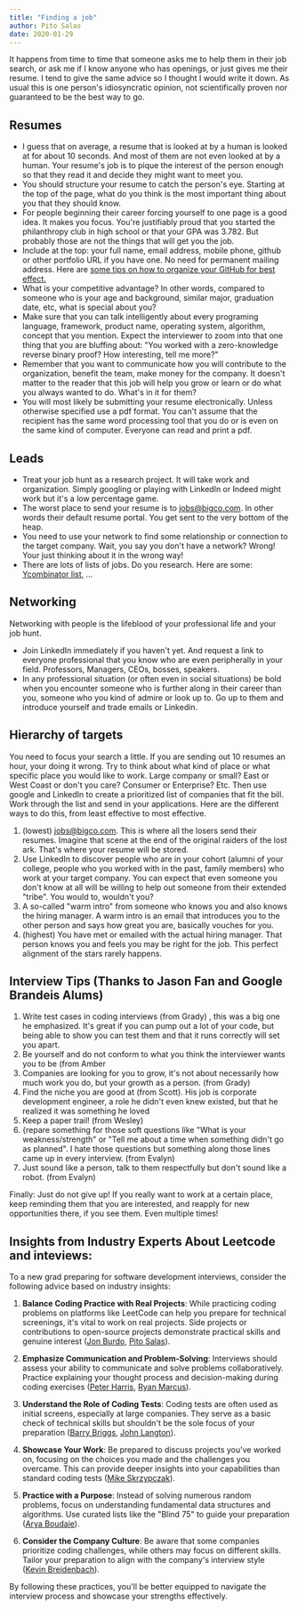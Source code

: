 ```yaml
---
title: "Finding a job"
author: Pito Salas
date: 2020-01-29
---
```

It happens from time to time that someone asks me to help them in their job
search, or ask me if I know anyone who has openings, or just gives me their
resume. I tend to give the same advice so I thought I would write it down. As
usual this is one person's idiosyncratic opinion, not scientifically proven
nor guaranteed to be the best way to go.

## Resumes

* I guess that on average, a resume that is looked at by a human is looked at for about 10 seconds. And most of them are not even looked at by a human. Your resume's job is to pique the interest of the person enough so that they read it and decide they might want to meet you.
* You should structure your resume to catch the person's eye. Starting at the top of the page, what do you think is the most important thing about you that they should know.
* For people beginning their career forcing yourself to one page is a good idea. It makes you focus. You're justifiably proud that you started the philanthropy club in high school or that your GPA was 3.782. But probably those are not the things that will get you the job.
* Include at the top: your full name, email address, mobile phone, github or other portfolio URL if you have one. No need for permanent mailing address. Here are [some tips on how to organize your GitHub for best effect.](<https://techbeacon.com/app-dev-testing/what-do-job-seeking-developers-need-their-github>)
* What is your competitive advantage? In other words, compared to someone who is your age and background, similar major, graduation date, etc, what is special about you?
* Make sure that you can talk intelligently about every programing language, framework, product name, operating system, algorithm, concept that you mention. Expect the interviewer to zoom into that one thing that you are bluffing about: "You worked with a zero-knowledge reverse binary proof? How interesting, tell me more?"
* Remember that you want to communicate how you will contribute to the organization, benefit the team, make money for the company. It doesn't matter to the reader that this job will help you grow or learn or do what you always wanted to do. What's in it for them?
* You will most likely be submitting your resume electronically. Unless otherwise specified use a pdf format. You can't assume that the recipient has the same word processing tool that you do or is even on the same kind of computer. Everyone can read and print a pdf.

## Leads

* Treat your job hunt as a research project. It will take work and organization. Simply googling or playing with LinkedIn or Indeed might work but it's a low percentage game.
* The worst place to send your resume is to jobs@bigco.com. In other words their default resume portal. You get sent to the very bottom of the heap.
* You need to use your network to find some relationship or connection to the target company. Wait, you say you don't have a network? Wrong! Your just thinking about it in the wrong way!
* There are lots of lists of jobs. Do you research. Here are some: [Ycombinator list](<https://news.ycombinator.com/jobs>), …

## Networking

Networking with people is the lifeblood of your professional life and your job
hunt.

* Join LinkedIn immediately if you haven't yet. And request a link to everyone professional that you know who are even peripherally in your field. Professors, Managers, CEOs, bosses, speakers.
* In any professional situation (or often even in social situations) be bold when you encounter someone who is further along in their career than you, someone who you kind of admire or look up to. Go up to them and introduce yourself and trade emails or Linkedin.

## Hierarchy of targets

You need to focus your search a little. If you are sending out 10 resumes an
hour, your doing it wrong. Try to think about what kind of place or what
specific place you would like to work. Large company or small? East or West
Coast or don't you care? Consumer or Enterprise? Etc. Then use google and
LinkedIn to create a prioritized list of companies that fit the bill. Work
through the list and send in your applications. Here are the different ways to
do this, from least effective to most effective.

1. (lowest) jobs@bigco.com. This is where all the losers send their resumes. Imagine that scene at the end of the original raiders of the lost ark. That's where your resume will be stored.
2. Use LinkedIn to discover people who are in your cohort (alumni of your college, people who you worked with in the past, family members) who work at your target company. You can expect that even someone you don't know at all will be willing to help out someone from their extended "tribe". You would to, wouldn't you?
3. A so-called "warm intro" from someone who knows you and also knows the hiring manager. A warm intro is an email that introduces you to the other person and says how great you are, basically vouches for you.
4. (highest) You have met or emailed with the actual hiring manager. That person knows you and feels you may be right for the job. This perfect alignment of the stars rarely happens.

## Interview Tips (Thanks to Jason Fan and Google Brandeis Alums)

1. Write test cases in coding interviews (from Grady) , this was a big one he emphasized. It's great if you can pump out a lot of your code, but being able to show you can test them and that it runs correctly will set you apart.
2. Be yourself and do not conform to what you think the interviewer wants you to be (from Amber
3. Companies are looking for you to grow, it's not about necessarily how much work you do, but your growth as a person. (from Grady)
4. Find the niche you are good at (from Scott). His job is corporate development engineer, a role he didn't even knew existed, but that he realized it was something he loved
5. Keep a paper trail! (from Wesley)
6. {repare something for those soft questions like "What is your weakness/strength" or "Tell me about a time when something didn't go as planned". I hate those questions but something along those lines came up in every interview. (from Evalyn)
7. Just sound like a person, talk to them respectfully but don't sound like a robot. (from Evalyn)

Finally: Just do not give up! If you really want to work at a certain place,
keep reminding them that you are interested, and reapply for new opportunities there, if you see them. Even multiple times!

## Insights from Industry Experts About Leetcode and inteviews:

To a new grad preparing for software development interviews, consider the following advice based on industry insights:

1. **Balance Coding Practice with Real Projects**: While practicing coding problems on platforms like LeetCode can help you prepare for technical screenings, it's vital to work on real projects. Side projects or contributions to open-source projects demonstrate practical skills and genuine interest ([Jon Burdo](https://www.linkedin.com/in/jon-burdo-59730a83/), [Pito Salas](https://www.linkedin.com/in/pitosalas/)).

2. **Emphasize Communication and Problem-Solving**: Interviews should assess your ability to communicate and solve problems collaboratively. Practice explaining your thought process and decision-making during coding exercises ([Peter Harris](https://www.linkedin.com/in/peter-harris-ab6276/), [Ryan Marcus](https://www.linkedin.com/in/ryancmarcus/)).

3. **Understand the Role of Coding Tests**: Coding tests are often used as initial screens, especially at large companies. They serve as a basic check of technical skills but shouldn't be the sole focus of your preparation ([Barry Briggs](https://www.linkedin.com/in/barrybriggs/), [John Langton](https://www.linkedin.com/in/johnlangton/)).

4. **Showcase Your Work**: Be prepared to discuss projects you've worked on, focusing on the choices you made and the challenges you overcame. This can provide deeper insights into your capabilities than standard coding tests ([Mike Skrzypczak](https://www.linkedin.com/in/mszak50/)).

5. **Practice with a Purpose**: Instead of solving numerous random problems, focus on understanding fundamental data structures and algorithms. Use curated lists like the "Blind 75" to guide your preparation ([Arya Boudaie](https://www.linkedin.com/in/aboudaie/)).

6. **Consider the Company Culture**: Be aware that some companies prioritize coding challenges, while others may focus on different skills. Tailor your preparation to align with the company's interview style ([Kevin Breidenbach](https://www.linkedin.com/in/kevinbreidenbach/)).

By following these practices, you'll be better equipped to navigate the interview process and showcase your strengths effectively.
